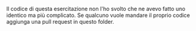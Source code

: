 Il codice di questa esercitazione non l'ho svolto che ne avevo fatto uno identico ma più complicato.
Se qualcuno vuole mandare il proprio codice aggiunga una pull request in questo folder.
